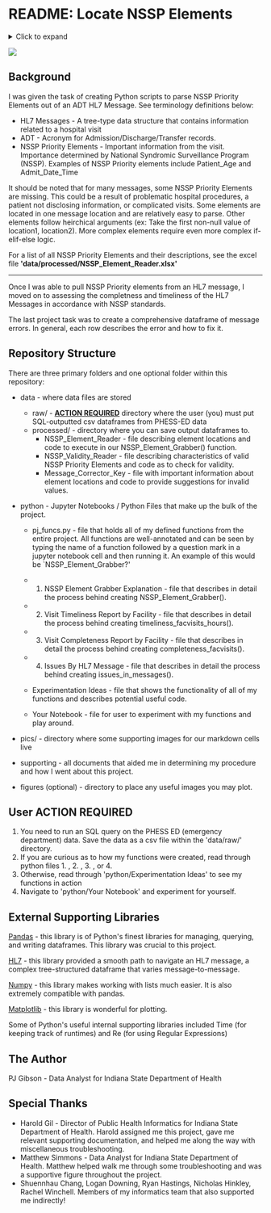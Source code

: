 # README:  Locate NSSP Elements


<details>
<summary>Click to expand</summary>
    <p>stuff</p>
    <img src="https://github.com/pjgibson25/HL7reporting/raw/master/pics/excel_out_v1.png" alt="Italian Trulli">
</details>

![](https://github.com/pjgibson25/HL7reporting/raw/master/pics/excel_out_v1.png)

## Background

I was given the task of creating Python scripts to parse NSSP Priority Elements out of an ADT HL7 Message.
See terminology definitions below:

* HL7 Messages - A tree-type data structure that contains information related to a hospital visit
* ADT - Acronym for Admission/Discharge/Transfer records.
* NSSP Priority Elements - Important information from the visit.
Importance determined by National Syndromic Surveillance Program (NSSP). 
Examples of NSSP Priority elements include Patient_Age and Admit_Date_Time

It should be noted that for many messages, some NSSP Priority Elements are missing. 
This could be a result of problematic hospital procedures, a patient not disclosing information, or complicated visits.
Some elements are located in one message location and are relatively easy to parse.
Other elements follow heirchical arguments (ex:  Take the first non-null value of location1, location2).
More complex elements require even more complex if-elif-else logic.

For a list of all NSSP Priority Elements and their descriptions, see the excel file <b>'data/processed/NSSP_Element_Reader.xlsx'</b>

-------------

Once I was able to pull NSSP Priority elements from an HL7 message, I moved on to assessing the completness and timeliness of the HL7 Messages in accordance with NSSP standards.

The last project task was to create a comprehensive dataframe of message errors.
In general, each row describes the error and how to fix it.

## Repository Structure

There are three primary folders and one optional folder within this repository:
* data - where data files are stored
  * raw/ - <b><u>ACTION REQUIRED</u></b> directory where the user (you) must put SQL-outputted csv dataframes from PHESS-ED data
  * processed/ - directory where you can save output dataframes to.
    * NSSP_Element_Reader - file describing element locations and code to execute in our NSSP_Element_Grabber() function.
    * NSSP_Validity_Reader - file describing characteristics of valid NSSP Priority Elements and code as to check for validity.
    * Message_Corrector_Key - file with important information about element locations and code to provide suggestions for invalid values.
    
* python - Jupyter Notebooks / Python Files that make up the bulk of the project.
  * pj_funcs.py - file that holds all of my defined functions from the entire project.
  All functions are well-annotated and can be seen by typing the name of a function followed by a question mark in a jupyter notebook cell and then running it.
  An example of this would be `NSSP_Element_Grabber?'
  
  * 1.  NSSP Element Grabber Explanation - file that describes in detail the process behind creating NSSP_Element_Grabber().
  * 2.  Visit Timeliness Report by Facility - file that describes in detail the process behind creating timeliness_facvisits_hours().
  * 3.  Visit Completeness Report by Facility - file that describes in detail the process behind creating completeness_facvisits().
  * 4.  Issues By HL7 Message - file that describes in detail the process behind creating issues_in_messages().
  * Experimentation Ideas - file that shows the functionality of all of my functions and describes potential useful code.
  * Your Notebook - file for user to experiment with my functions and play around.
  
 * pics/ - directory where some supporting images for our markdown cells live

* supporting - all documents that aided me in determining my procedure and how I went about this project.

* figures (optional) - directory to place any useful images you may plot.

## User ACTION REQUIRED

<ol>
 <li> You need to run an SQL query on the PHESS ED (emergency department) data.
  Save the data as a csv file within the 'data/raw/' directory. </li>
 <li> If you are curious as to how my functions were created, read through python files 1. , 2. , 3. , or 4. </li>
 <li> Otherwise, read through 'python/Experimentation Ideas' to see my functions in action </li>
 <li> Navigate to 'python/Your Notebook' and experiment for yourself. </li>
</ol>

## External Supporting Libraries

[Pandas](https://pandas.pydata.org/) - this library is of Python's finest libraries for managing, querying, and writing dataframes.
This library was crucial to this project.  

[HL7](https://python-hl7.readthedocs.io/en/latest/) - this library provided a smooth path to navigate an HL7 message, a complex tree-structured dataframe that varies message-to-message.

[Numpy](https://numpy.org/) - this library makes working with lists much easier.
It is also extremely compatible with pandas.

[Matplotlib](https://matplotlib.org/) - this library is wonderful for plotting.

Some of Python's useful internal supporting libraries included Time (for keeping track of runtimes) and Re (for using Regular Expressions)


## The Author
PJ Gibson - Data Analyst for Indiana State Department of Health

## Special Thanks
* Harold Gil - Director of Public Health Informatics for Indiana State Department of Health.
Harold assigned me this project, gave me relevant supporting documentation, and helped me along the way with miscellaneous troubleshooting.
* Matthew Simmons - Data Analyst for Indiana State Department of Health.
Matthew helped walk me through some troubleshooting and was a supportive figure throughout the project.
* Shuennhau Chang, Logan Downing, Ryan Hastings, Nicholas Hinkley, Rachel Winchell.
Members of my informatics team that also supported me indirectly!
